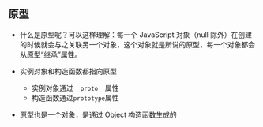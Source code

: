 ## 原型

- 什么是原型呢？可以这样理解：每一个 JavaScript 对象（null 除外）在创建的时候就会与之关联另一个对象，这个对象就是所说的原型，每一个对象都会从原型“继承”属性。

- 实例对象和构造函数都指向原型

  - 实例对象通过`__proto__`属性
  - 构造函数通过`prototype`属性

- 原型也是一个对象，是通过 Object 构造函数生成的
